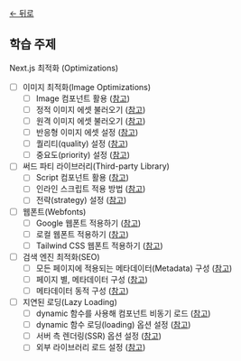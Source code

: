 [← 뒤로](../README.md)

## 학습 주제

Next.js 최적화 (Optimizations)

- [ ] 이미지 최적화(Image Optimizations)
  - [ ] Image 컴포넌트 활용 ([참고](https://nextjs.org/docs/app/api-reference/components/image))
  - [ ] 정적 이미지 에셋 불러오기 ([참고](https://nextjs.org/docs/app/building-your-application/optimizing/images#local-images))
  - [ ] 원격 이미지 에셋 불러오기 ([참고](https://nextjs.org/docs/app/building-your-application/optimizing/images#remote-images))
  - [ ] 반응형 이미지 에셋 설정 ([참고](https://nextjs.org/docs/app/building-your-application/optimizing/images#fill-container))
  - [ ] 퀄리티(quality) 설정 ([참고](https://nextjs.org/docs/app/api-reference/components/image#quality))
  - [ ] 중요도(priority) 설정 ([참고](https://nextjs.org/docs/app/building-your-application/optimizing/images#priority))
- [ ] 써드 파티 라이브러리(Third-party Library)
  - [ ] Script 컴포넌트 활용 ([참고](https://nextjs.org/docs/app/api-reference/components/script))
  - [ ] 인라인 스크립트 적용 방법 ([참고](https://nextjs.org/docs/app/api-reference/components/image#priority))
  - [ ] 전략(strategy) 설정 ([참고](https://nextjs.org/docs/app/api-reference/components/script#strategy))
- [ ] 웹폰트(Webfonts)
  - [ ] Google 웹폰트 적용하기 ([참고](https://nextjs.org/docs/app/building-your-application/optimizing/fonts#google-fonts))
  - [ ] 로컬 웹폰트 적용하기 ([참고](https://nextjs.org/docs/app/building-your-application/optimizing/fonts#local-fonts))
  - [ ] Tailwind CSS 웹폰트 적용하기 ([참고](https://nextjs.org/docs/app/building-your-application/optimizing/fonts#with-tailwind-css))
- [ ] 검색 엔진 최적화(SEO)
  - [ ] 모든 페이지에 적용되는 메타데이터(Metadata) 구성 ([참고](https://nextjs.org/docs/app/building-your-application/optimizing/metadata))
  - [ ] 페이지 별, 메타데이터 구성 ([참고](https://nextjs.org/docs/app/building-your-application/optimizing/metadata#overwriting-fields))
  - [ ] 메타데이터 동적 구성 ([참고](https://nextjs.org/docs/app/building-your-application/optimizing/metadata#dynamic-metadata))
- [ ] 지연된 로딩(Lazy Loading)
  - [ ] dynamic 함수를 사용해 컴포넌트 비동기 로드 ([참고](https://nextjs.org/docs/app/building-your-application/optimizing/lazy-loading#nextdynamic))
  - [ ] dynamic 함수 로딩(loading) 옵션 설정 ([참고](https://nextjs.org/docs/app/building-your-application/optimizing/lazy-loading#adding-a-custom-loading-component))
  - [ ] 서버 측 렌더링(SSR) 옵션 설정 ([참고](https://nextjs.org/docs/app/building-your-application/optimizing/lazy-loading#skipping-ssr))
  - [ ] 외부 라이브러리 로드 설정 ([참고](https://nextjs.org/docs/app/building-your-application/optimizing/lazy-loading#loading-external-libraries))